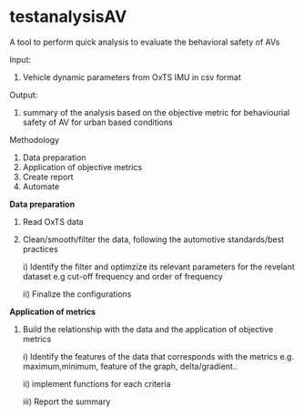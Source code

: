 # testanalysisAV
A tool to perform quick analysis to evaluate the behavioral safety of AVs


Input:

1) Vehicle dynamic parameters from OxTS IMU in csv format

Output:

1) summary of the analysis based on the objective metric for behaviourial safety of AV for urban based conditions

Methodology

1) Data preparation
2) Application of objective metrics 
3) Create report
4) Automate  


**Data preparation**

1) Read OxTS data
2) Clean/smooth/filter the data, following the automotive standards/best practices

    i) Identify the filter and optimzize its relevant parameters for the revelant dataset e.g cut-off frequency and order of frequency
    
    ii) Finalize the configurations

**Application of metrics**

1) Build the relationship with the data and the application of objective metrics

    i) Identify the features of the data that corresponds with the metrics e.g. maximum,minimum, feature of the graph, delta/gradient..
    
    ii) implement functions for each criteria
    
    iii) Report the summary
